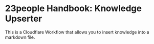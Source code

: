 # 23people Handbook: Knowledge Upserter

This is a Cloudflare Workflow that allows you to insert knowledge into a markdown file.
